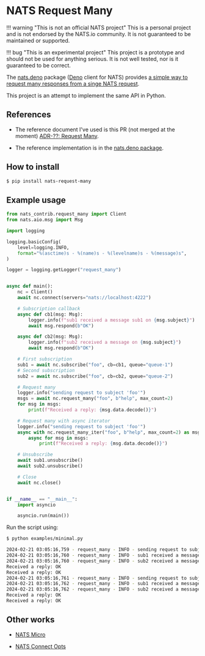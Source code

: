 # NATS Request Many


!!! warning "This is not an official NATS project"
    This is a personal project and is not endorsed by the NATS.io community. It is not guaranteed to be maintained or supported.

!!! bug "This is an experimental project"
    This project is a prototype and should not be used for anything serious. It is not well tested, nor is it guaranteed to be correct.

The [nats.deno](https://github.com/nats-io/nats.deno) package ([Deno](https://deno.com/) client for NATS) provides [a simple way to request many responses from a singe NATS request](https://github.com/nats-io/nats.deno/blob/faf2c3e17ce44080b15a48af16e5e1927bf53c38/nats-base-client/nats.ts#L165).

This project is an attempt to implement the same API in Python.

## References

- The reference document I've used is this PR (not merged at the moment) [ADR-??: Request Many](https://github.com/nats-io/nats-architecture-and-design/pull/228).

- The reference implementation is in the [nats.deno package](https://github.com/nats-io/nats.deno/blob/faf2c3e17ce44080b15a48af16e5e1927bf53c38/nats-base-client/nats.ts#L165).

## How to install

<!-- termynal -->

```bash
$ pip install nats-request-many
```

## Example usage

``` py linenums="1" title="examples/minimal.py"
from nats_contrib.request_many import Client
from nats.aio.msg import Msg

import logging

logging.basicConfig(
    level=logging.INFO,
    format="%(asctime)s - %(name)s - %(levelname)s - %(message)s",
)

logger = logging.getLogger("request_many")


async def main():
    nc = Client()
    await nc.connect(servers="nats://localhost:4222")

    # Subscription callback
    async def cb1(msg: Msg):
        logger.info(f"sub1 received a message sub1 on {msg.subject}")
        await msg.respond(b"OK")

    async def cb2(msg: Msg):
        logger.info(f"sub2 received a message on {msg.subject}")
        await msg.respond(b"OK")

    # First subscription
    sub1 = await nc.subscribe("foo", cb=cb1, queue="queue-1")
    # Second subscription
    sub2 = await nc.subscribe("foo", cb=cb2, queue="queue-2")

    # Request many
    logger.info("sending request to subject 'foo'")
    msgs = await nc.request_many("foo", b"help", max_count=2)
    for msg in msgs:
        print(f"Received a reply: {msg.data.decode()}")

    # Request many with async iterator
    logger.info("sending request to subject 'foo'")
    async with nc.request_many_iter("foo", b"help", max_count=2) as msgs:
        async for msg in msgs:
            print(f"Received a reply: {msg.data.decode()}")

    # Unsubscribe
    await sub1.unsubscribe()
    await sub2.unsubscribe()

    # Close
    await nc.close()


if __name__ == "__main__":
    import asyncio

    asyncio.run(main())
```

Run the script using:

<!-- termynal -->

``` bash
$ python examples/minimal.py

2024-02-21 03:05:16,759 - request_many - INFO - sending request to subject 'foo'
2024-02-21 03:05:16,760 - request_many - INFO - sub1 received a message sub1 on foo
2024-02-21 03:05:16,760 - request_many - INFO - sub2 received a message on foo
Received a reply: OK
Received a reply: OK
2024-02-21 03:05:16,761 - request_many - INFO - sending request to subject 'foo'
2024-02-21 03:05:16,762 - request_many - INFO - sub1 received a message sub1 on foo
2024-02-21 03:05:16,762 - request_many - INFO - sub2 received a message on foo
Received a reply: OK
Received a reply: OK
```

## Other works

- [NATS Micro](https://charbonats.github.io/nats-micro)

- [NATS Connect Opts](https://charbonats.github.io/nats-connect-opts)
